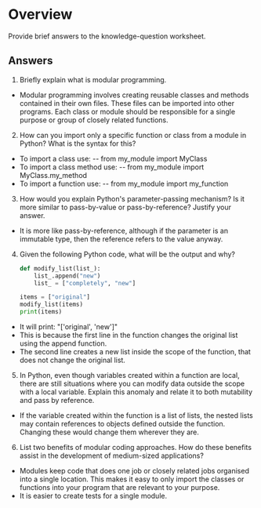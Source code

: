# Overview
Provide brief answers to the knowledge-question worksheet.

## Answers

1. Briefly explain what is modular programming.
 
- Modular programming involves creating reusable classes and methods contained in their own files. 
These files can be imported into other programs. Each class or module should be responsible for a single purpose or group of closely related functions.

2. How can you import only a specific function or class from a module in Python? What is the syntax for this?

- To import a class use:  -- from my_module import MyClass
- To import a class method use: -- from my_module import MyClass.my_method
- To import a function use: -- from my_module import my_function

3. How would you explain Python's parameter-passing mechanism? Is it more similar to pass-by-value or pass-by-reference? Justify your answer.

- It is more like pass-by-reference, although if the parameter is an immutable type, then the reference refers to the value anyway.

4. Given the following Python code, what will be the output and why?

    ```python
    def modify_list(list_):
        list_.append("new")
        list_ = ["completely", "new"]

    items = ["original"]
    modify_list(items)
    print(items)
    ```
   
- It will print:  "['original', 'new']"
- This is because the first line in the function changes the original list using the append function.
- The second line creates a new list inside the scope of the function, that does not change the original list.


5. In Python, even though variables created within a function are local, there are still situations where you can modify data outside the scope with a local variable. Explain this anomaly and relate it to both mutability and pass by reference.

- If the variable created within the function is a list of lists, the nested lists may contain references to objects defined outside the function. Changing these would change them wherever they are.

6. List two benefits of modular coding approaches. How do these benefits assist in the development of medium-sized applications?

- Modules keep code that does one job or closely related jobs organised into a single location. This makes it easy to only import the classes or functions into your program that are relevant to your purpose.
- It is easier to create tests for a single module.